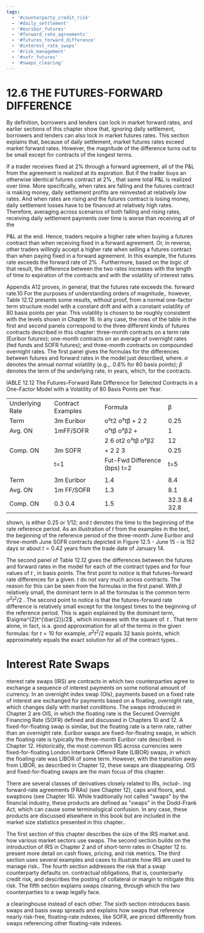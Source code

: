 ```yaml
---
tags:
  - '#counterparty_credit_risk'
  - '#daily_settlement'
  - '#euribor_futures'
  - '#forward_rate_agreements'
  - '#futures_forward_difference'
  - '#interest_rate_swaps'
  - '#risk_management'
  - '#sofr_futures'
  - '#swaps_clearing'
---
```

# 12.6 THE FUTURES-FORWARD DIFFERENCE  

By definition, borrowers and lenders can lock in market forward rates, and earlier sections of this chapter show that, ignoring daily settlement, borrowers and lenders can also lock in market futures rates. This section explains that, because of daily settlement, market futures rates exceed market forward rates. However, the magnitude of the difference turns out to be small except for contracts of the longest terms.  

If a trader receives fixed at $2\%$ through a forward agreement, all of the P&L from the agreement is realized at its expiration. But if the trader buys an otherwise identical futures contract at $2\%$ , that same total P&L is realized over time. More specifically, when rates are falling and the futures contract is making money, daily settlement profits are reinvested at relatively low rates. And when rates are rising and the futures contract is losing money, daily settlement losses have to be financed at relatively high rates. Therefore, averaging across scenarios of both falling and rising rates, receiving daily settlement payments over time is worse than receiving all of the  

P&L at the end. Hence, traders require a higher rate when buying a futures contract than when receiving fixed in a forward agreement. Or, in reverse, other traders willingly accept a higher rate when selling a futures contract than when paying fixed in a forward agreement. In this example, the futures rate exceeds the forward rate of $2\%$ . Furthermore, based on the logic of that result, the difference between the two rates increases with the length of time to expiration of the contracts and with the volatility of interest rates.  

Appendix A12 proves, in general, that the futures rate exceeds the. forward rate.10 For the purposes of understanding orders of magnitude,. however, Table 12.12 presents some results, without proof, from a normal one-factor term structure model with a constant drift and with a constant volatility of 80 basis points per year. This volatility is chosen to be roughly consistent with the levels shown in Chapter 16. In any case, the rows of the table in the first and second panels correspond to the three different kinds of futures contracts described in this chapter: three-month contracts on a term rate (Euribor futures); one-month contracts on an average of overnight rates (fed funds and SOFR futures); and three-month contracts on compounded overnight rates. The first panel gives the formulas for the differences between futures and forward rates in the model just described, where. $\sigma$ denotes the annual normal volatility (e.g.,. $0.8\%$ for 80 basis points); $\beta$ denotes the term of the underlying rate, in years, which, for the contracts.  

IABLE 12.12 The Futures-Forward Rate Difference for Selected Contracts in a One-Factor Model with a Volatility of 80 Basis Points per Year.   


<html><body><table><tr><td>Underlying Rate</td><td>Contract Examples</td><td>Formula</td><td>β</td></tr><tr><td>Term</td><td>3m Euribor</td><td>o²t2 o²tβ + 2 2</td><td>0.25</td></tr><tr><td>Avg. ON</td><td>1mFF/SOFR</td><td>o²tβ o²β2 +</td><td>1</td></tr><tr><td></td><td></td><td>2 6 ot2 o²tβ o²β2</td><td>12</td></tr><tr><td>Comp. ON</td><td>3m SOFR</td><td>+ 2 2 3</td><td>0.25</td></tr><tr><td></td><td>t=1</td><td>Fut-Fwd Difference (bps) t=2</td><td>t=5</td></tr><tr><td></td><td></td><td></td><td></td></tr><tr><td>Term</td><td>3m Euribor</td><td>1.4</td><td>8.4</td></tr><tr><td>Avg. ON</td><td>1m FF/SOFR</td><td>1.3</td><td>8.1</td></tr><tr><td>Comp. ON</td><td>0.3 0.4</td><td>1.5</td><td>32.3 8.4 32.8</td></tr></table></body></html>  

shown, is either 0.25 or 1/12; and $t$ denotes the time to the beginning of the rate reference period. As an illustration of $t$ from the examples in the text, the beginning of the reference period of the three-month June Euribor and three-month June SOFR contracts depicted in Figure 12.5 - June 15 - is 152 days or about $t=0.42$ years from the trade date of January 14.  

The second panel of Table 12.12 gives the differences between the futures and forward rates in the model for each of the contract types and for four values of $t$ , in basis points. The first point to notice is that futures-forward rate differences for a given. $t$ do not vary much across contracts. The reason for this can be seen from the formulas in the first panel. With $\beta$ relatively small, the dominant term in all the formulas is the common term $\sigma^{2}t^{2}/2$ . The second point to notice is that the futures-forward rate difference is relatively small except for the longest times to the beginning of the reference period. This is again explained by the dominant term, $\sigma^{2}t^{\bar{2}}/2$ , which increases with the square of. $t$ . That term alone, in fact, is a. good approximation for all of the terms in the given formulas: for $t=10$ for example, $\sigma^{2}t^{2}/2$ equals 32 basis points, which approximately equals the exact solution for all of the contract types..  

# Interest Rate Swaps  

nterest rate swaps (IRS) are contracts in which two counterparties agree to exchange a sequence of interest payments on some notional amount of currency. In an overnight index swap (OIs), payments based on a fixed rate of interest are exchanged for payments based on a floating, overnight rate, which changes daily with market conditions. The swaps introduced in Chapter 2 are OIS, in which the floating rate is the Secured Overnight Financing Rate (SOFR) defined and discussed in Chapters 10 and 12. A fixed-for-floating swap is similar, but the floating rate is a term rate, rather than an overnight rate. Euribor swaps are fixed-for-floating swaps, in which the floating rate is typically the three-month Euribor rate described. in Chapter 12. Historically, the most common IRS across currencies were fixed-for-floating London Interbank Offered Rate (LIBOR) swaps, in which the floating rate was LIBOR of some term. However, with the transition away from LIBOR, as described in Chapter 12, these swaps are disappearing. OIS and fixed-for-floating swaps are the main focus of this chapter.  

There are several classes of derivatives closely related to IRs, includ-. ing forward-rate agreements (FRAs) (see Chapter 12), caps and floors, and. swaptions (see Chapter 16). While traditionally not called "swaps" by the financial industry, these products are defined as "swaps" in the Dodd-Frank Act, which can cause some terminological confusion. In any case, these products are discussed elsewhere in this book but are included in the market size statistics presented in this chapter..  

The first section of this chapter describes the size of the IRS market and. how various market sectors use swaps. The second section builds on the introduction of IRS in Chapter 2 and of short-term rates in Chapter 12 to. present more detail on cash flows, pricing, and risk metrics. The third section uses several examples and cases to illustrate how IRS are used to manage risk.. The fourth section addresses the risk that a swap counterparty defaults on. contractual obligations, that is, counterparty credit risk, and describes the posting of collateral or margin to mitigate this risk. The fifth section explains swaps clearing, through which the two counterparties to a swap legally face.  

a clearinghouse instead of each other. The sixth section introduces basis swaps and basis swap spreads and explains how swaps that reference nearly risk-free, floating-rate indexes, like SOFR, are priced differently from swaps referencing other floating-rate indexes.  
